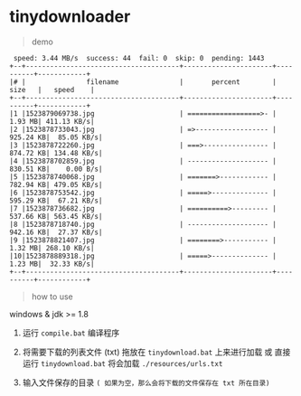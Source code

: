 # tinydownloader

> demo

```
 speed: 3.44 MB/s  success: 44  fail: 0  skip: 0  pending: 1443
+--+--------------------------------------+----------------------+----------+------------+
|# |               filename               |       percent        |   size   |   speed    |
+--+--------------------------------------+----------------------+----------+------------+
|1 |1523879069738.jpg                     | ==================>- |   1.93 MB| 411.13 KB/s|
|2 |1523878733043.jpg                     | =>------------------ | 925.24 KB|  85.05 KB/s|
|3 |1523878722260.jpg                     | ===>---------------- | 874.72 KB| 134.48 KB/s|
|4 |1523878702859.jpg                     | -------------------- | 830.51 KB|    0.00 B/s|
|5 |1523878740068.jpg                     | =======>------------ | 782.94 KB| 479.05 KB/s|
|6 |1523878753542.jpg                     | =====>-------------- | 595.29 KB|  67.21 KB/s|
|7 |1523878736682.jpg                     | ==========>--------- | 537.66 KB| 563.45 KB/s|
|8 |1523878718740.jpg                     | -------------------- | 942.16 KB|  27.37 KB/s|
|9 |1523878821407.jpg                     | ========>----------- |   1.32 MB| 268.10 KB/s|
|10|1523878889318.jpg                     | =====>-------------- |   1.23 MB|  32.33 KB/s|
+--+--------------------------------------+----------------------+----------+------------+
```

> how to use

windows & jdk >= 1.8

1. 运行 `compile.bat` 编译程序

2. 将需要下载的列表文件 (txt) 拖放在 `tinydownload.bat` 上来进行加载
   或
   直接运行 `tinydownload.bat` 将会加载 `./resources/urls.txt`

3. 输入文件保存的目录 ` ( 如果为空，那么会将下载的文件保存在 txt 所在目录) `
